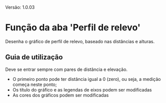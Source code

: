 Versão: 1.0.03

# Função da aba 'Perfil de relevo' #

Desenha o gráfico de perfil de relevo, baseado nas distâncias e alturas.

## Guia de utilização ##

Deve se entrar sempre com pares de distância e elevação.
  * O primeiro ponto pode ter distância igual a 0 (zero), ou seja, a medição começa neste ponto;
  * Os título do gráfico e as legendas de eixos podem ser modificadas
  * As cores dos gráficos podem ser modificadas